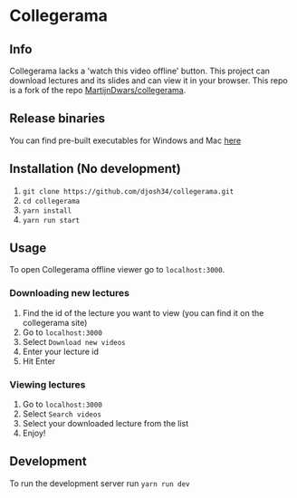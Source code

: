 # Collegerama

## Info

Collegerama lacks a 'watch this video offline' button. This project can download lectures and its slides and can view it in your browser.
This repo is a fork of the repo [MartijnDwars/collegerama](https://github.com/MartijnDwars/collegerama).

## Release binaries

You can find pre-built executables for Windows and Mac [here](https://yoshi34.stackstorage.com/s/ctkUyA20YwAtowBU)


## Installation (No development)

1. `git clone https://github.com/djosh34/collegerama.git`
2. `cd collegerama`
3. `yarn install`
4. `yarn run start`


## Usage

To open Collegerama offline viewer go to `localhost:3000`.

### Downloading new lectures

1. Find the id of the lecture you want to view (you can find it on the collegerama site)
2. Go to `localhost:3000` 
3. Select `Download new videos`
4. Enter your lecture id
5. Hit Enter


### Viewing lectures

1. Go to `localhost:3000` 
2. Select `Search videos`
3. Select your downloaded lecture from the list
4. Enjoy!

## Development

To run the development server run `yarn run dev`